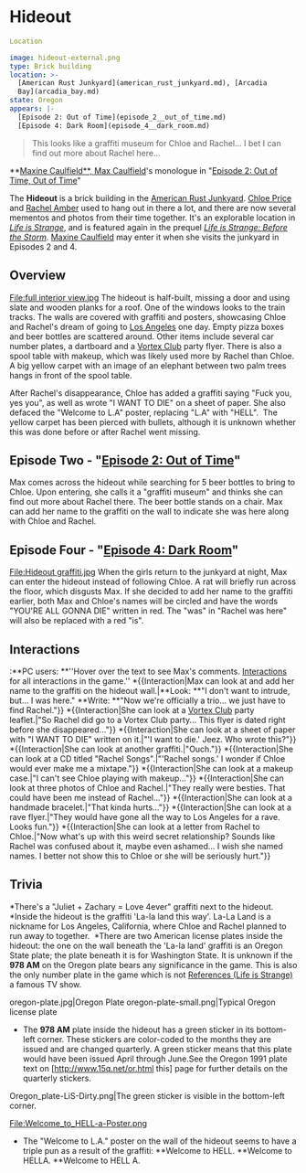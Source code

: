 #  Hideout 

```yaml
Location

image: hideout-external.png
type: Brick building
location: >-
  [American Rust Junkyard](american_rust_junkyard.md), [Arcadia
  Bay](arcadia_bay.md)
state: Oregon
appears: |-
  [Episode 2: Out of Time](episode_2__out_of_time.md)
  [Episode 4: Dark Room](episode_4__dark_room.md)
```

> This looks like a graffiti museum for Chloe and Rachel... I bet I can find out more about Rachel here...

**[Maxine Caulfield**, Max Caulfield](maxine_caulfield____max_caulfield.md)'s monologue in "[Episode 2: Out of Time, Out of Time](episode_2__out_of_time__out_of_time.md)"

The **Hideout** is a brick building in the [American Rust Junkyard](american_rust_junkyard.md). [Chloe Price](chloe_price.md) and [Rachel Amber](rachel_amber.md) used to hang out in there a lot, and there are now several mementos and photos from their time together. It's an explorable location in *[Life is Strange](life_is_strange.md)*, and is featured again in the prequel *[Life is Strange: Before the Storm](before_the_storm.md)*. [Maxine Caulfield](max_caulfield.md) may enter it when she visits the junkyard in Episodes 2 and 4.

##  Overview 
[File:full interior view.jpg](300px.md)
The hideout is half-built, missing a door and using slate and wooden planks for a roof. One of the windows looks to the train tracks. The walls are covered with graffiti and posters, showcasing Chloe and Rachel's dream of going to [Los Angeles](los_angeles.md) one day. Empty pizza boxes and beer bottles are scattered around. Other items include several car number plates, a dartboard and a [Vortex Club](vortex_club.md) party flyer. There is also a spool table with makeup, which was likely used more by Rachel than Chloe. A big yellow carpet with an image of an elephant between two palm trees hangs in front of the spool table.

After Rachel's disappearance, Chloe has added a graffiti saying "Fuck you, yes you", as well as wrote "I WANT TO DIE" on a sheet of paper. She also defaced the "Welcome to L.A" poster, replacing "L.A" with "HELL".  The yellow carpet has been pierced with bullets, although it is unknown whether this was done before or after Rachel went missing.

##  Episode Two - "[Episode 2: Out of Time](out_of_time.md)" 
Max comes across the hideout while searching for 5 beer bottles to bring to Chloe. Upon entering, she calls it a "graffiti museum" and thinks she can find out more about Rachel there. The beer bottle stands on a chair. Max can add her name to the graffiti on the wall to indicate she was here along with Chloe and Rachel.

##  Episode Four - "[Episode 4: Dark Room](dark_room.md)" 
[File:Hideout graffiti.jpg](thumb.md) When the girls return to the junkyard at night, Max can enter the hideout instead of following Chloe. A rat will briefly run across the floor, which disgusts Max. If she decided to add her name to the graffiti earlier, both Max and Chloe's names will be circled and have the words "YOU'RE ALL GONNA DIE" written in red. The "was" in "Rachel was here" will also be replaced with a red "is".

##  Interactions 
:**PC users: **''Hover over the text to see Max's comments. [Interactions](see_here.md) for all interactions in the game.''
*{{Interaction|Max can look at and add her name to the graffiti on the hideout wall.|**Look: **"I don't want to intrude, but... I was here."
**Write: **"Now we're officially a trio... we just have to find Rachel."}}
*{{Interaction|She can look at a [Vortex Club](vortex_club.md) party leaflet.|"So Rachel did go to a Vortex Club party... This flyer is dated right before she disappeared..."}}
*{{Interaction|She can look at a sheet of paper with "I WANT TO DIE" written on it.|"'I want to die.' Jeez. Who wrote this?"}}
*{{Interaction|She can look at another graffiti.|"Ouch."}}
*{{Interaction|She can look at a CD titled "Rachel Songs".|"'Rachel songs.' I wonder if Chloe would ever make me a mixtape."}}
*{{Interaction|She can look at a makeup case.|"I can't see Chloe playing with makeup..."}}
*{{Interaction|She can look at three photos of Chloe and Rachel.|"They really were besties. That could have been me instead of Rachel..."}}
*{{Interaction|She can look at a handmade bracelet.|"That kinda hurts..."}}
*{{Interaction|She can look at a rave flyer.|"They would have gone all the way to Los Angeles for a rave. Looks fun."}}
*{{Interaction|She can look at a letter from Rachel to Chloe.|"Now what's up with this weird secret relationship? Sounds like Rachel was confused 
about it, maybe even ashamed... I wish she named names. I better not show this to Chloe 
or she will be seriously hurt."}}

##  Trivia 
*There's a "Juliet + Zachary = Love 4ever" graffiti next to the hideout.
*Inside the hideout is the graffiti 'La-la land this way'. La-La Land is a nickname for Los Angeles, California, where Chloe and Rachel planned to run away to together. 
*There are two American license plates inside the hideout: the one on the wall beneath the 'La-la land' graffiti is an Oregon State plate; the plate beneath it is for Washington State. It is unknown if the **978 AM** on the Oregon plate bears any significance in the game. This is also the only number plate in the game which is not [References (Life is Strange)](referencing.md) a famous TV show.

oregon-plate.jpg|Oregon Plate
oregon-plate-small.png|Typical Oregon license plate

* The **978 AM** plate inside the hideout has a green sticker in its bottom-left corner. These stickers are color-coded to the months they are issued and are changed quarterly. A green sticker means that this plate would have been issued April through June.See the Oregon 1991 plate text on [http://www.15q.net/or.html this] page for further details on the quarterly stickers.

Oregon_plate-LiS-Dirty.png|The green sticker is visible in the bottom-left corner. 

[File:Welcome_to_HELL-a-Poster.png](right.md)
* The "Welcome to L.A." poster on the wall of the hideout seems to have a triple pun as a result of the graffiti:
**Welcome to HELL.
**Welcome to HELLA.
**Welcome to HELL A.

